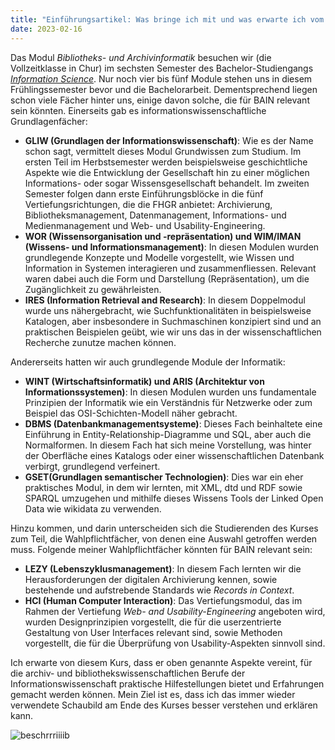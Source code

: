 ```yaml
---
title: "Einführungsartikel: Was bringe ich mit und was erwarte ich vom Kurs"
date: 2023-02-16
---
```

Das Modul _Bibliotheks- und Archivinformatik_ besuchen wir (die Vollzeitklasse in Chur) im sechsten Semester des Bachelor-Studiengangs [_Information Science_](https://www.fhgr.ch/studium/bachelorangebot/wirtschaft-und-dienstleistung/information-science/). Nur noch vier bis fünf Module stehen uns in diesem Frühlingssemester bevor und die Bachelorarbeit. Dementsprechend liegen schon viele Fächer hinter uns, einige davon solche, die für BAIN relevant sein könnten. Einerseits gab es informationswissenschaftliche Grundlagenfächer:

-   **GLIW (Grundlagen der Informationswissenschaft)**: Wie es der Name schon sagt, vermittelt dieses Modul Grundwissen zum Studium. Im ersten Teil im Herbstsemester werden beispielsweise geschichtliche Aspekte wie die Entwicklung der Gesellschaft hin zu einer möglichen Informations- oder sogar Wissensgesellschaft behandelt. Im zweiten Semester folgen dann erste Einführungsblöcke in die fünf Vertiefungsrichtungen, die die FHGR anbietet: Archivierung, Bibliotheksmanagement, Datenmanagement, Informations- und Medienmanagement und Web- und Usability-Engineering.
-   **WOR (Wissensorganisation und -repräsentation) und WIM/IMAN (Wissens- und Informationsmanagement)**: In diesen Modulen wurden grundlegende Konzepte und Modelle vorgestellt, wie Wissen und Information in Systemen interagieren und zusammenfliessen. Relevant waren dabei auch die Form und Darstellung (Repräsentation), um die Zugänglichkeit zu gewährleisten.
-   **IRES (Information Retrieval and Research)**: In diesem Doppelmodul wurde uns nähergebracht, wie Suchfunktionalitäten in beispielsweise Katalogen, aber insbesondere in Suchmaschinen konzipiert sind und an praktischen Beispielen geübt, wie wir uns das in der wissenschaftlichen Recherche zunutze machen können.

Andererseits hatten wir auch grundlegende Module der Informatik:

-   **WINT (Wirtschaftsinformatik) und ARIS (Architektur von Informationssystemen)**: In diesen Modulen wurden uns fundamentale Prinzipien der Informatik wie ein Verständnis für Netzwerke oder zum Beispiel das OSI-Schichten-Modell näher gebracht.
-   **DBMS (Datenbankmanagementsysteme)**: Dieses Fach beinhaltete eine Einführung in Entity-Relationship-Diagramme und SQL, aber auch die Normalformen. In diesem Fach hat sich meine Vorstellung, was hinter der Oberfläche eines Katalogs oder einer wissenschaftlichen Datenbank verbirgt, grundlegend verfeinert.
-   **GSET(Grundlagen semantischer Technologien)**: Dies war ein eher praktisches Modul, in dem wir lernten, mit XML, dtd und RDF sowie SPARQL umzugehen und mithilfe dieses Wissens Tools der Linked Open Data wie wikidata zu verwenden.

Hinzu kommen, und darin unterscheiden sich die Studierenden des Kurses zum Teil, die Wahlpflichtfächer, von denen eine Auswahl getroffen werden muss. Folgende meiner Wahlpflichtfächer könnten für BAIN relevant sein:

-   **LEZY (Lebenszyklusmanagement)**: In diesem Fach lernten wir die Herausforderungen der digitalen Archivierung kennen, sowie bestehende und aufstrebende Standards wie _Records in Context_.
-   **HCI (Human Computer Interaction)**: Das Vertiefungsmodul, das im Rahmen der Vertiefung _Web- and Usability-Engineering_ angeboten wird, wurden Designprinzipien vorgestellt, die für die userzentrierte Gestaltung von User Interfaces relevant sind, sowie Methoden vorgestellt, die für die Überprüfung von Usability-Aspekten sinnvoll sind.

Ich erwarte von diesem Kurs, dass er oben genannte Aspekte vereint, für die archiv- und bibliothekswissenschaftlichen Berufe der Informationswissenschaft praktische Hilfestellungen bietet und Erfahrungen gemacht werden können. Mein Ziel ist es, dass ich das immer wieder verwendete Schaubild am Ende des Kurses besser verstehen und erklären kann.

![beschrrriiiib](https://isabelvonah.github.io/bain_lerntagebuch/images/0_1.png)

